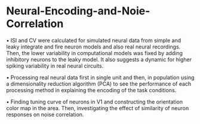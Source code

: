 # Neural-Encoding-and-Noie-Correlation
• ISI and CV were calculated for simulated neural data from simple and leaky integrate
and fire neuron models and also real neural recordings. Then, the lower variability in
computational models was fixed by adding inhibitory neurons to the leaky model. It
also suggests a dynamic for higher spiking variability in real neural circuits.

• Processing real neural data first in single unit and then, in population using a dimensionality reduction algorithm (PCA) to see the performance of each processing method
in explaining the encoding of the task conditions.

• Finding tuning curve of neurons in V1 and constructing the orientation color map in
the area. Then, investigating the effect of similarity of neuron responses on noise correlation.
